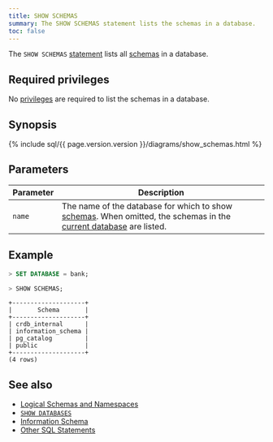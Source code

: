 ```yaml
---
title: SHOW SCHEMAS
summary: The SHOW SCHEMAS statement lists the schemas in a database.
toc: false
---
```


The `SHOW SCHEMAS` [statement](sql-statements.html) lists all [schemas](sql-name-resolution.html#logical-schemas-and-namespaces) in a database.

<div id="toc"></div>

## Required privileges

No [privileges](privileges.html) are required to list the schemas in a database.

## Synopsis

{% include sql/{{ page.version.version }}/diagrams/show_schemas.html %}

## Parameters

Parameter | Description
----------|------------
`name` | The name of the database for which to show [schemas](sql-name-resolution.html#logical-schemas-and-namespaces). When omitted, the schemas in the [current database](sql-name-resolution.html#current-database) are listed.

## Example

~~~ sql
> SET DATABASE = bank;
~~~

~~~ sql
> SHOW SCHEMAS;
~~~

~~~
+--------------------+
|       Schema       |
+--------------------+
| crdb_internal      |
| information_schema |
| pg_catalog         |
| public             |
+--------------------+
(4 rows)
~~~

## See also

- [Logical Schemas and Namespaces](sql-name-resolution.html)
- [`SHOW DATABASES`](show-databases.html)
- [Information Schema](information-schema.html)
- [Other SQL Statements](sql-statements.html)
